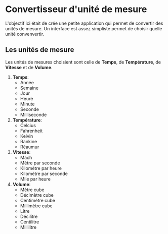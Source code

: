 # Convertisseur d'unité de mesure  
  L'objectif ici était de crée une petite application qui permet de convertir des unités de mesure. 
  Un interface est assez simpliste permet de choisir quelle unité convenvertir. 
    
  ##  Les unités de mesure
  Les unités de mesures choisient sont celle de **Temps**, de **Température**, de **Vitesse** et de **Volume**.  

  1. **Temps**:  
      * Année
      * Semaine
      * Jour
      * Heure
      * Minute
      * Seconde
      * Milliseconde  
  2. **Température**:  
        * Celcius
        * Fahrenheit
        * Kelvin
        * Rankine
        * Réaumur
  3. **Vitesse**:  
        * Mach
        * Mètre par seconde
        * Kilomètre par heure
        * Kilomètre par seconde
        * Mile par heure
  4. **Volume**:  
        * Mètre cube
        * Décimètre cube
        * Centimètre cube
        * Millimètre cube
        * Litre
        * Décilitre
        * Centilitre
        * Millilitre     


  